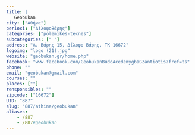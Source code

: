 ```yaml
---
title: |
   Geobukan
city: ["Αθήνα"]
perioxi: ["ΔίλοφοΒάρης"]
categories: ["polemikes-texnes"]
subcategories: [" "]
address: "Λ. Βάρης 15, Δίλοφο Βάρης, ΤΚ 16672"
logoimg: "logo (21).jpg"
website: "geobukan.gr/home.php"
facebook: "www.facebook.com/GeobukanBudoAcedemygbaGZantiotis?fref=ts"
phone: ""
email: "geobukan@gmail.com"
courses: ""
places: [""]
rensponsibles: ""
zipcode: ["16672"]
UID: "887"
slug: "887/athina/geobukan"
aliases:
    - /887
    - /887#geobukan
---
```


